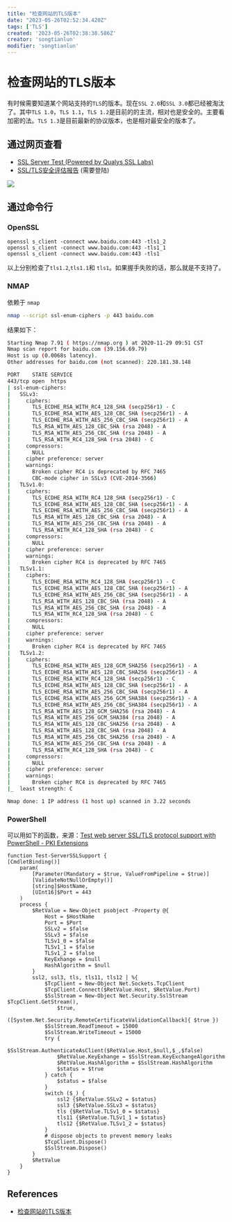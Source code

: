 ```yaml
---
title: "检查网站的TLS版本"
date: "2023-05-26T02:52:34.420Z"
tags: ['TLS']
created: '2023-05-26T02:38:38.586Z'
creator: 'songtianlun'
modifier: 'songtianlun'
---
```


<!-- Exported from TiddlyWiki at 23:04, 27th 五月 2023 -->

# 检查网站的TLS版本

有时候需要知道某个网站支持的`TLS`的版本。现在`SSL 2.0`和`SSL 3.0`都已经被淘汰了。其中`TLS 1.0`，`TLS 1.1`，`TLS 1.2`是目前的的主流，相对也是安全的。主要看加密的法。`TLS 1.3`是目前最新的协议版本，也是相对最安全的版本了。

## 通过网页查看

* [SSL Server Test (Powered by Qualys SSL Labs)](https://www.ssllabs.com/ssltest/analyze.html)
* [SSL/TLS安全评估报告](https://myssl.com/) (需要登陆)

![](https://imagehost-cdn.frytea.com//images/2023/05/26/h8oao6-2.png)

## 通过命令行

### OpenSSL

```
openssl s_client -connect www.baidu.com:443 -tls1_2
openssl s_client -connect www.baidu.com:443 -tls1_1
openssl s_client -connect www.baidu.com:443 -tls1
```

以上分别检查了`tls1.2`,`tls1.1`和 `tls1`。如果握手失败的话，那么就是不支持了。

### NMAP

依赖于 `nmap`

```bash
nmap --script ssl-enum-ciphers -p 443 baidu.com
```

结果如下：

```bash
Starting Nmap 7.91 ( https://nmap.org ) at 2020-11-29 09:51 CST
Nmap scan report for baidu.com (39.156.69.79)
Host is up (0.0068s latency).
Other addresses for baidu.com (not scanned): 220.181.38.148

PORT    STATE SERVICE
443/tcp open  https
| ssl-enum-ciphers: 
|   SSLv3: 
|     ciphers: 
|       TLS_ECDHE_RSA_WITH_RC4_128_SHA (secp256r1) - C
|       TLS_ECDHE_RSA_WITH_AES_128_CBC_SHA (secp256r1) - A
|       TLS_ECDHE_RSA_WITH_AES_256_CBC_SHA (secp256r1) - A
|       TLS_RSA_WITH_AES_128_CBC_SHA (rsa 2048) - A
|       TLS_RSA_WITH_AES_256_CBC_SHA (rsa 2048) - A
|       TLS_RSA_WITH_RC4_128_SHA (rsa 2048) - C
|     compressors: 
|       NULL
|     cipher preference: server
|     warnings: 
|       Broken cipher RC4 is deprecated by RFC 7465
|       CBC-mode cipher in SSLv3 (CVE-2014-3566)
|   TLSv1.0: 
|     ciphers: 
|       TLS_ECDHE_RSA_WITH_RC4_128_SHA (secp256r1) - C
|       TLS_ECDHE_RSA_WITH_AES_128_CBC_SHA (secp256r1) - A
|       TLS_ECDHE_RSA_WITH_AES_256_CBC_SHA (secp256r1) - A
|       TLS_RSA_WITH_AES_128_CBC_SHA (rsa 2048) - A
|       TLS_RSA_WITH_AES_256_CBC_SHA (rsa 2048) - A
|       TLS_RSA_WITH_RC4_128_SHA (rsa 2048) - C
|     compressors: 
|       NULL
|     cipher preference: server
|     warnings: 
|       Broken cipher RC4 is deprecated by RFC 7465
|   TLSv1.1: 
|     ciphers: 
|       TLS_ECDHE_RSA_WITH_RC4_128_SHA (secp256r1) - C
|       TLS_ECDHE_RSA_WITH_AES_128_CBC_SHA (secp256r1) - A
|       TLS_ECDHE_RSA_WITH_AES_256_CBC_SHA (secp256r1) - A
|       TLS_RSA_WITH_AES_128_CBC_SHA (rsa 2048) - A
|       TLS_RSA_WITH_AES_256_CBC_SHA (rsa 2048) - A
|       TLS_RSA_WITH_RC4_128_SHA (rsa 2048) - C
|     compressors: 
|       NULL
|     cipher preference: server
|     warnings: 
|       Broken cipher RC4 is deprecated by RFC 7465
|   TLSv1.2: 
|     ciphers: 
|       TLS_ECDHE_RSA_WITH_AES_128_GCM_SHA256 (secp256r1) - A
|       TLS_ECDHE_RSA_WITH_AES_128_CBC_SHA256 (secp256r1) - A
|       TLS_ECDHE_RSA_WITH_RC4_128_SHA (secp256r1) - C
|       TLS_ECDHE_RSA_WITH_AES_128_CBC_SHA (secp256r1) - A
|       TLS_ECDHE_RSA_WITH_AES_256_CBC_SHA (secp256r1) - A
|       TLS_ECDHE_RSA_WITH_AES_256_GCM_SHA384 (secp256r1) - A
|       TLS_ECDHE_RSA_WITH_AES_256_CBC_SHA384 (secp256r1) - A
|       TLS_RSA_WITH_AES_128_GCM_SHA256 (rsa 2048) - A
|       TLS_RSA_WITH_AES_256_GCM_SHA384 (rsa 2048) - A
|       TLS_RSA_WITH_AES_128_CBC_SHA256 (rsa 2048) - A
|       TLS_RSA_WITH_AES_128_CBC_SHA (rsa 2048) - A
|       TLS_RSA_WITH_AES_256_CBC_SHA256 (rsa 2048) - A
|       TLS_RSA_WITH_AES_256_CBC_SHA (rsa 2048) - A
|       TLS_RSA_WITH_RC4_128_SHA (rsa 2048) - C
|     compressors: 
|       NULL
|     cipher preference: server
|     warnings: 
|       Broken cipher RC4 is deprecated by RFC 7465
|_  least strength: C

Nmap done: 1 IP address (1 host up) scanned in 3.22 seconds
```

### PowerShell

可以用如下的函数，来源：[Test web server SSL/TLS protocol support with PowerShell - PKI Extensions](<https://www.sysadmins.lv/blog-en/test-web-server-ssltls-protocol-support-with-powershell.aspx>)

```
function Test-ServerSSLSupport {
[CmdletBinding()]
    param(
        [Parameter(Mandatory = $true, ValueFromPipeline = $true)]
        [ValidateNotNullOrEmpty()]
        [string]$HostName,
        [UInt16]$Port = 443
    )
    process {
        $RetValue = New-Object psobject -Property @{
            Host = $HostName
            Port = $Port
            SSLv2 = $false
            SSLv3 = $false
            TLSv1_0 = $false
            TLSv1_1 = $false
            TLSv1_2 = $false
            KeyExhange = $null
            HashAlgorithm = $null
        }
        ssl2, ssl3, tls, tls11, tls12 | %{
            $TcpClient = New-Object Net.Sockets.TcpClient
            $TcpClient.Connect($RetValue.Host, $RetValue.Port)
            $SslStream = New-Object Net.Security.SslStream $TcpClient.GetStream(),
                $true,
                ([System.Net.Security.RemoteCertificateValidationCallback]{ $true })
            $SslStream.ReadTimeout = 15000
            $SslStream.WriteTimeout = 15000
            try {
                $SslStream.AuthenticateAsClient($RetValue.Host,$null,$_,$false)
                $RetValue.KeyExhange = $SslStream.KeyExchangeAlgorithm
                $RetValue.HashAlgorithm = $SslStream.HashAlgorithm
                $status = $true
            } catch {
                $status = $false
            }
            switch ($_) {
                ssl2 {$RetValue.SSLv2 = $status}
                ssl3 {$RetValue.SSLv3 = $status}
                tls {$RetValue.TLSv1_0 = $status}
                tls11 {$RetValue.TLSv1_1 = $status}
                tls12 {$RetValue.TLSv1_2 = $status}
            }
            # dispose objects to prevent memory leaks
            $TcpClient.Dispose()
            $SslStream.Dispose()
        }
        $RetValue
    }
}
```

## References

* [检查网站的TLS版本](https://wentao.org/post/2020-11-29-ssl-version-check/)